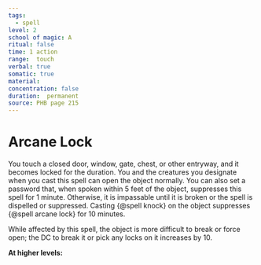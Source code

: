 ```yaml
---
tags:
  - spell
level: 2
school of magic: A
ritual: false
time: 1 action
range:  touch
verbal: true
somatic: true
material: 
concentration: false
duration:  permanent
source: PHB page 215
---
```

# Arcane Lock
You touch a closed door, window, gate, chest, or other entryway, and it becomes locked for the duration. You and the creatures you designate when you cast this spell can open the object normally. You can also set a password that, when spoken within 5 feet of the object, suppresses this spell for 1 minute. Otherwise, it is impassable until it is broken or the spell is dispelled or suppressed. Casting {@spell knock} on the object suppresses {@spell arcane lock} for 10 minutes.

While affected by this spell, the object is more difficult to break or force open; the DC to break it or pick any locks on it increases by 10.

**At higher levels:** 